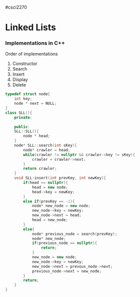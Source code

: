#csci2270 
# Linked Lists
### Implementations in C++
Order of implementations 
1. Constructor
2. Search
3. Insert
4. Display 
5. Delete
```cpp
typedef struct node{
	int key; 
	node * next = NULL;
}
class SLL(){
	private:
	
	public:
	SLL::SLL(){
		node * head;
	}
	node* SLL::search(int sKey){
		node* crawler = head;
		while(crawler != nullptr && crawler->key != sKey){
			crawler = crawler->next;
		}
		return crawler;
	}
	void SLL:insert(int prevKey, int newKey){
		if(head == nullptr){
			head = new node;
			head->key = newKey;
		}
		else if(prevKey == -1){
			node* new_node = new node;
			new_node->key = newKey;
			new_node->next = head;
			head = new_node;
		}
		else{
			node* previous_node = search(prevKey);
			node* new_node;
			if(previous_node == nullptr){
				return;
			}
			new_node = new node;
			new_node->key = newKey;
			new_node->next = prevous_node->next;
			previous_node->next = new_node;	
		}
		return;
	}
}
```

